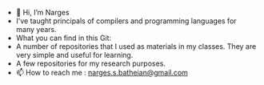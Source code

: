 - 👋 Hi, I’m Narges
- I've taught principals of compilers and programming languages for many years.
- What you can find in this Git:
-  A number of repositories that I used as materials in my classes. They are very simple and useful for learning.  
-  A few repositories for my research purposes.
- 📫 How to reach me : narges.s.batheian@gmail.com

<!---
bathaeian/bathaeian is a ✨ special ✨ repository because its `README.md` (this file) appears on your GitHub profile.
You can click the Preview link to take a look at your changes.
--->
